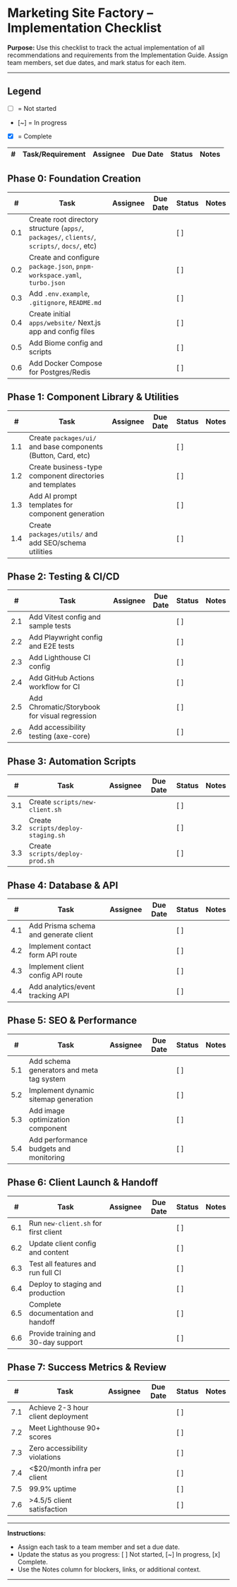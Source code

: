 # Marketing Site Factory – Implementation Checklist

**Purpose:** Use this checklist to track the actual implementation of all recommendations and requirements from the Implementation Guide. Assign team members, set due dates, and mark status for each item.

---

## Legend
- [ ] = Not started
- [~] = In progress
- [x] = Complete

| #   | Task/Requirement | Assignee | Due Date | Status | Notes |
| --- | ---------------- | -------- | -------- | ------ | ----- |


## Phase 0: Foundation Creation
| #   | Task                                                                                         | Assignee | Due Date | Status | Notes |
| --- | -------------------------------------------------------------------------------------------- | -------- | -------- | ------ | ----- |
| 0.1 | Create root directory structure (`apps/`, `packages/`, `clients/`, `scripts/`, `docs/`, etc) |          |          | [ ]    |       |
| 0.2 | Create and configure `package.json`, `pnpm-workspace.yaml`, `turbo.json`                     |          |          | [ ]    |       |
| 0.3 | Add `.env.example`, `.gitignore`, `README.md`                                                |          |          | [ ]    |       |
| 0.4 | Create initial `apps/website/` Next.js app and config files                                  |          |          | [ ]    |       |
| 0.5 | Add Biome config and scripts                                                                 |          |          | [ ]    |       |
| 0.6 | Add Docker Compose for Postgres/Redis                                                        |          |          | [ ]    |       |

## Phase 1: Component Library & Utilities
| #   | Task                                                          | Assignee | Due Date | Status | Notes |
| --- | ------------------------------------------------------------- | -------- | -------- | ------ | ----- |
| 1.1 | Create `packages/ui/` and base components (Button, Card, etc) |          |          | [ ]    |       |
| 1.2 | Create business-type component directories and templates      |          |          | [ ]    |       |
| 1.3 | Add AI prompt templates for component generation              |          |          | [ ]    |       |
| 1.4 | Create `packages/utils/` and add SEO/schema utilities         |          |          | [ ]    |       |

## Phase 2: Testing & CI/CD
| #   | Task                                          | Assignee | Due Date | Status | Notes |
| --- | --------------------------------------------- | -------- | -------- | ------ | ----- |
| 2.1 | Add Vitest config and sample tests            |          |          | [ ]    |       |
| 2.2 | Add Playwright config and E2E tests           |          |          | [ ]    |       |
| 2.3 | Add Lighthouse CI config                      |          |          | [ ]    |       |
| 2.4 | Add GitHub Actions workflow for CI            |          |          | [ ]    |       |
| 2.5 | Add Chromatic/Storybook for visual regression |          |          | [ ]    |       |
| 2.6 | Add accessibility testing (axe-core)          |          |          | [ ]    |       |

## Phase 3: Automation Scripts
| #   | Task                               | Assignee | Due Date | Status | Notes |
| --- | ---------------------------------- | -------- | -------- | ------ | ----- |
| 3.1 | Create `scripts/new-client.sh`     |          |          | [ ]    |       |
| 3.2 | Create `scripts/deploy-staging.sh` |          |          | [ ]    |       |
| 3.3 | Create `scripts/deploy-prod.sh`    |          |          | [ ]    |       |

## Phase 4: Database & API
| #   | Task                                  | Assignee | Due Date | Status | Notes |
| --- | ------------------------------------- | -------- | -------- | ------ | ----- |
| 4.1 | Add Prisma schema and generate client |          |          | [ ]    |       |
| 4.2 | Implement contact form API route      |          |          | [ ]    |       |
| 4.3 | Implement client config API route     |          |          | [ ]    |       |
| 4.4 | Add analytics/event tracking API      |          |          | [ ]    |       |

## Phase 5: SEO & Performance
| #   | Task                                      | Assignee | Due Date | Status | Notes |
| --- | ----------------------------------------- | -------- | -------- | ------ | ----- |
| 5.1 | Add schema generators and meta tag system |          |          | [ ]    |       |
| 5.2 | Implement dynamic sitemap generation      |          |          | [ ]    |       |
| 5.3 | Add image optimization component          |          |          | [ ]    |       |
| 5.4 | Add performance budgets and monitoring    |          |          | [ ]    |       |

## Phase 6: Client Launch & Handoff
| #   | Task                                 | Assignee | Due Date | Status | Notes |
| --- | ------------------------------------ | -------- | -------- | ------ | ----- |
| 6.1 | Run `new-client.sh` for first client |          |          | [ ]    |       |
| 6.2 | Update client config and content     |          |          | [ ]    |       |
| 6.3 | Test all features and run full CI    |          |          | [ ]    |       |
| 6.4 | Deploy to staging and production     |          |          | [ ]    |       |
| 6.5 | Complete documentation and handoff   |          |          | [ ]    |       |
| 6.6 | Provide training and 30-day support  |          |          | [ ]    |       |

## Phase 7: Success Metrics & Review
| #   | Task                               | Assignee | Due Date | Status | Notes |
| --- | ---------------------------------- | -------- | -------- | ------ | ----- |
| 7.1 | Achieve 2-3 hour client deployment |          |          | [ ]    |       |
| 7.2 | Meet Lighthouse 90+ scores         |          |          | [ ]    |       |
| 7.3 | Zero accessibility violations      |          |          | [ ]    |       |
| 7.4 | <$20/month infra per client        |          |          | [ ]    |       |
| 7.5 | 99.9% uptime                       |          |          | [ ]    |       |
| 7.6 | >4.5/5 client satisfaction         |          |          | [ ]    |       |

---

**Instructions:**
- Assign each task to a team member and set a due date.
- Update the status as you progress: [ ] Not started, [~] In progress, [x] Complete.
- Use the Notes column for blockers, links, or additional context.

--- 